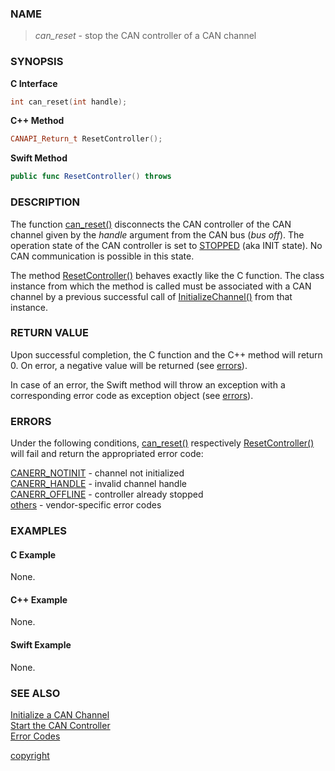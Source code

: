 ### NAME

> *can_reset* - stop the CAN controller of a CAN channel

### SYNOPSIS

<a id="can_reset"></a>
**C Interface**
```C
int can_reset(int handle);
```
<a id="resetcontroller"></a>
**C++ Method**
```C++
CANAPI_Return_t ResetController();
```
<a id="func_resetcontroller"></a>
**Swift Method**
```Swift
public func ResetController() throws
```

### DESCRIPTION

The function [can_reset()](#can_reset) disconnects the CAN controller of the CAN channel given by the *handle* argument from the CAN bus (*bus off*).
The operation state of the CAN controller is set to [STOPPED](/reference/status_register#status_bit_can_stopped) (aka INIT state).
No CAN communication is possible in this state.

The method [ResetController()](#resetcontroller) behaves exactly like the C function.
The class instance from which the method is called must be associated with a CAN channel by a previous successful call of [InitializeChannel()](/reference/can_init#initializechannel) from that instance.

### RETURN VALUE

Upon successful completion, the C function and the C++ method will return 0. On error, a negative value will be returned (see [errors](#errors)).

In case of an error, the Swift method will throw an exception with a corresponding error code as exception object (see [errors](#errors)).

### ERRORS

Under the following conditions, [can_reset()](#can_reset) respectively [ResetController()](#resetcontroller) will fail and return the appropriated error code:

[CANERR_NOTINIT](/reference/error_codes#error_notinit) - channel not initialized \
[CANERR_HANDLE](/reference/error_codes#error_handle)   - invalid channel handle \
[CANERR_OFFLINE](/reference/error_codes#error_offline) - controller already stopped \
[others](/reference/error_codes#error_vendor)          - vendor-specific error codes

### EXAMPLES

#### C Example

None.

#### C++ Example

None.

#### Swift Example

None.

### SEE ALSO

[Initialize a CAN Channel](/reference/can_init#name) \
[Start the CAN Controller](/reference/can_start#name) \
[Error Codes](/reference/error_codes#name)


[copyright](../copyright.md ':include')